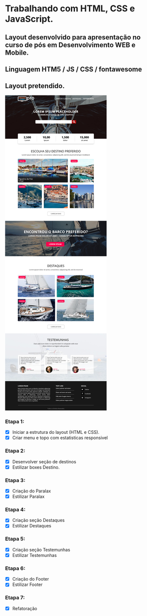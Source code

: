 # Trabalhando com HTML, CSS e JavaScript.

## Layout desenvolvido para apresentação no curso de pós em Desenvolvimento WEB e Mobile.
## Linguagem HTM5 / JS / CSS / fontawesome

## Layout pretendido.
![Layout](LAYOUT.jpg)

### Etapa 1:
- [x] Iniciar a estrutura do layout (HTML e CSS).
- [x] Criar menu e topo com estatisticas responsivel

### Etapa 2:
- [x] Desenvolver seção de destinos
- [x] Estilizar boxes Destino.

### Etapa 3:
- [x] Criação do Paralax
- [x] Estilizar Paralax

### Etapa 4:
- [x] Criação seção Destaques
- [x] Estilizar Destaques

### Etapa 5:
- [x] Criação seção Testemunhas
- [x] Estilizar Testemunhas

### Etapa 6:
- [x] Criação do Footer
- [x] Estilizar Footer

### Etapa 7:
- [x] Refatoração

